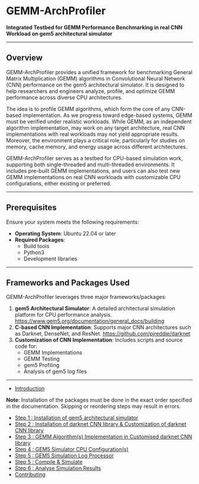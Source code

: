 # GEMM-ArchProfiler

**Integrated Testbed for GEMM Performance Benchmarking in real CNN Workload on gem5 architectural simulator**

---

## Overview
GEMM-ArchProfiler provides a unified framework for benchmarking General Matrix Multiplication (GEMM) algorithms in Convolutional Neural Network (CNN) performance on the gem5 architectural simulator. It is designed to help researchers and engineers analyze, profile, and optimize GEMM performance across diverse CPU architectures.

The idea is to profile GEMM algorithms, which form the core of any CNN-based implementation. As we progress toward edge-based systems, GEMM must be verified under realistic workloads. While GEMM, as an independent algorithm implementation, may work on any target architecture, real CNN implementations with real workloads may not yield appropriate results. Moreover, the environment plays a critical role, particularly for studies on memory, cache memory, and energy usage across different architectures.

GEMM-ArchProfiler serves as a testbed for CPU-based simulation work, supporting both single-threaded and multi-threaded environments. It includes pre-built GEMM implementations, and users can also test new GEMM implementations on real CNN workloads with customizable CPU configurations, either existing or preferred.

---

## Prerequisites
Ensure your system meets the following requirements:
- **Operating System**: Ubuntu 22.04 or later
- **Required Packages**: 
  - Build tools
  - Python3
  - Development libraries

---

## Frameworks and Packages Used
GEMM-ArchProfiler leverages three major frameworks/packages:

1. **gem5 Architectural Simulator**: A detailed architectural simulation platform for CPU performance analysis. https://www.gem5.org/documentation/general_docs/building
2. **C-based CNN Implementation**: Supports major CNN architectures such as Darknet, DenseNet, and ResNet. https://github.com/pjreddie/darknet
3. **Customization of CNN Implementation**: Includes scripts and source code for:
   - GEMM Implementations   
   - GEMM Testing
   - gem5 Profiling
   - Analysis of gem5 log files

---

- [Introduction](docs/introduction.md)  

**Note**: Installation of the packages must be done in the exact order specified in the documentation. Skipping or reordering steps may result in errors.
- [Step 1 : Installation of gem5 architectural simulator](docs/gem5installation.md)
- [Step 2 : Installation of darknet CNN library & Customization of darknet CNN library ](docs/darknetinstallation.md)
- [Step 3 : GEMM Algorithm(s) Implementation in Customised darknet CNN library](docs/darkentinstallation.md)
- [Step 4 : GEM5 Simulator CPU Configuration(s)](docs/darkentinstallation.md)
- [Step 5 : GEM5 Simulation Log Processor](docs/darkentinstallation.md)
- [Step 5 : Compile & Simulate](docs/usage.md)
- [Step 6 : Analyse Simulation Results](docs/development.md)
- [Contributing](docs/contributing.md)
